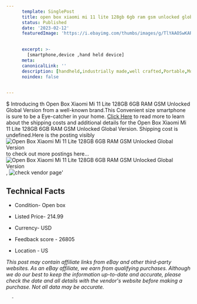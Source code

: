 ```yaml
---
      template: SinglePost
      title: open box xiaomi mi 11 lite 128gb 6gb ram gsm unlocked global version
      status: Published
      date: '2023-02-12'
      featuredImage: 'https://i.ebayimg.com/thumbs/images/g/TlYAAOSwKARhQYmn/s-l225.jpg'
       

      excerpt: >-
        [smartphone,device ,hand held device]
      meta:
      canonicalLink: ''
      description: [handheld,industrially made,well crafted,Portable,Mobile,Compact,Convenient,Lightweight,Maneuverable,Man-portable,Miniature,Carriable,Hand-held,Light,Holdable,Transportable,Mobile device,Pocket-sized,On-the-go,Wireless,Cordless,Compact size,Convenient size, smartphone,device ,hand held device]
      noindex: false
      

---
```

$
      Introducing th Open Box Xiaomi Mi 11 Lite 128GB 6GB RAM GSM Unlocked Global Version from a well-known brand.This Convenient size smartphone is sure to be a Eye-catcher in your home. [Click Here](https://www.ebay.com/itm/304175007528?hash=item46d23e4728%3Ag%3ATlYAAOSwKARhQYmn&mkevt=1&mkcid=1&mkrid=711-53200-19255-0&campid=%253CePNCampaignId%253E&customid=%253CreferenceId%253E&toolid=10049) to read more to learn about the shipping costs and additional details for the Open Box Xiaomi Mi 11 Lite 128GB 6GB RAM GSM Unlocked Global Version. Shipping cost is undefined.Here is the posting visibly ![Open Box Xiaomi Mi 11 Lite 128GB 6GB RAM GSM Unlocked Global Version](https://i.ebayimg.com/thumbs/images/g/TlYAAOSwKARhQYmn/s-l225.jpg) to check out more postings here... ![Open Box Xiaomi Mi 11 Lite 128GB 6GB RAM GSM Unlocked Global Version](https://i.ebayimg.com/images/g/TlYAAOSwKARhQYmn/s-l1200.jpg), ![check vendor page]()'

      

 ## Technical Facts 



     
      

 - Condition- Open box 


      

 - Listed Price- 214.99 


      

 - Currency- USD 


      

 - Feedback score - 26805 


      

 - Location - US 


      
      

 *_This post may contain affiliate links from eBay and other third-party websites. As an eBay affiliate, we earn from qualifying purchases. Although we do our best to keep the information up-to-date and accurate, please check the date and all details with the vendor's website before making a purchase. Not all data may be accurate._*




      -
